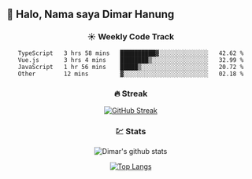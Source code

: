 ## 👋 Halo, Nama saya **Dimar Hanung**

<center>

### :sunny: Weekly Code Track
<!--START_SECTION:waka-->

```text
TypeScript   3 hrs 58 mins   ██████████▓░░░░░░░░░░░░░░   42.62 %
Vue.js       3 hrs 4 mins    ████████▒░░░░░░░░░░░░░░░░   32.99 %
JavaScript   1 hr 56 mins    █████▒░░░░░░░░░░░░░░░░░░░   20.72 %
Other        12 mins         ▓░░░░░░░░░░░░░░░░░░░░░░░░   02.18 %
```

<!--END_SECTION:waka-->

### :fire: Streak

[![GitHub Streak](http://github-readme-streak-stats.herokuapp.com?user=dimar-hanung)](https://git.io/streak-stats)

### :chart: Stats

![Dimar's github stats](https://github-readme-stats.vercel.app/api?username=dimar-hanung&show_icons=true&theme=vue)

[![Top Langs](https://github-readme-stats.vercel.app/api/top-langs/?username=dimar-hanung)](#)

</center>
